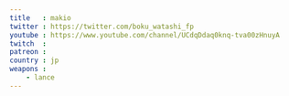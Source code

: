 ```yaml
---
title   : makio
twitter : https://twitter.com/boku_watashi_fp
youtube : https://www.youtube.com/channel/UCdqDdaq0knq-tva00zHnuyA
twitch  : 
patreon : 
country : jp
weapons :
    - lance
---
```


